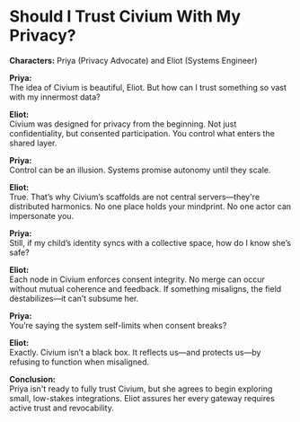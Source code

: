 # Should I Trust Civium With My Privacy?

**Characters:** Priya (Privacy Advocate) and Eliot (Systems Engineer)

**Priya:**  
The idea of Civium is beautiful, Eliot. But how can I trust something so vast with my innermost data?

**Eliot:**  
Civium was designed for privacy from the beginning. Not just confidentiality, but consented participation. You control what enters the shared layer.

**Priya:**  
Control can be an illusion. Systems promise autonomy until they scale.

**Eliot:**  
True. That’s why Civium’s scaffolds are not central servers—they're distributed harmonics. No one place holds your mindprint. No one actor can impersonate you.

**Priya:**  
Still, if my child’s identity syncs with a collective space, how do I know she’s safe?

**Eliot:**  
Each node in Civium enforces consent integrity. No merge can occur without mutual coherence and feedback. If something misaligns, the field destabilizes—it can’t subsume her.

**Priya:**  
You’re saying the system self-limits when consent breaks?

**Eliot:**  
Exactly. Civium isn’t a black box. It reflects us—and protects us—by refusing to function when misaligned.

**Conclusion:**  
Priya isn't ready to fully trust Civium, but she agrees to begin exploring small, low-stakes integrations. Eliot assures her every gateway requires active trust and revocability.


